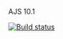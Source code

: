 AJS 10.1

[![Build status](https://ci.appveyor.com/api/projects/status/o8cxvbjkr7h20gp0?svg=true)](https://ci.appveyor.com/project/Markedone60/ajs-homework-promises-async-10-1)